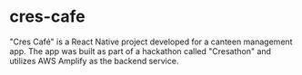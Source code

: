 # cres-cafe
"Cres Café" is a React Native project developed for a canteen management app. The app was built as part of a hackathon called "Cresathon" and utilizes AWS Amplify as the backend service.
